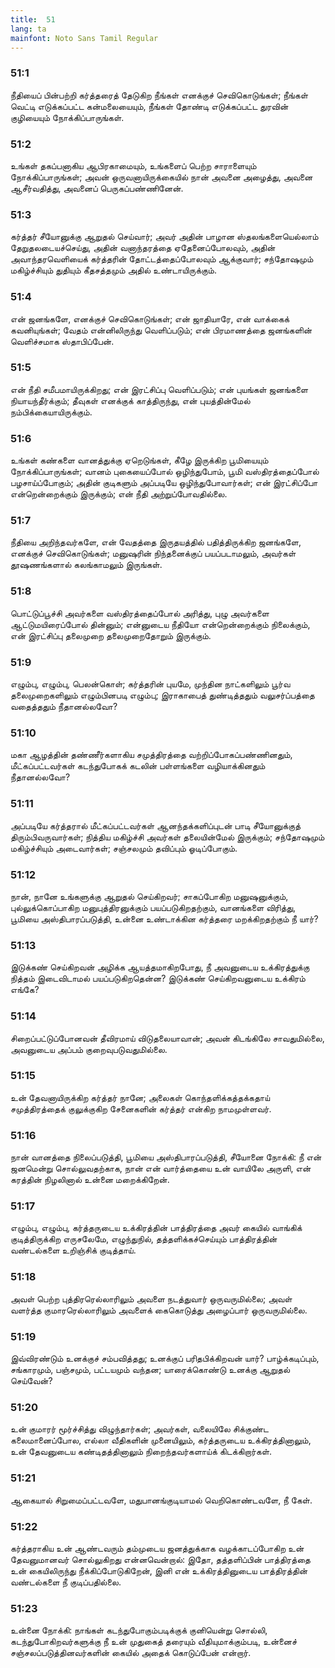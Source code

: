 ```yaml
---
title:  51
lang: ta
mainfont: Noto Sans Tamil Regular
---
```


###  51:1

நீதியைப் பின்பற்றி கர்த்தரைத் தேடுகிற நீங்கள் எனக்குச் செவிகொடுங்கள்; நீங்கள் வெட்டி எடுக்கப்பட்ட கன்மலையையும், நீங்கள் தோண்டி எடுக்கப்பட்ட துரவின் குழியையும் நோக்கிப்பாருங்கள்.

###  51:2

உங்கள் தகப்பனாகிய ஆபிரகாமையும், உங்களைப் பெற்ற சாராளையும் நோக்கிப்பாருங்கள்; அவன் ஒருவனாயிருக்கையில் நான் அவனை அழைத்து, அவனை ஆசீர்வதித்து, அவனைப் பெருகப்பண்ணினேன்.

###  51:3

கர்த்தர் சீயோனுக்கு ஆறுதல் செய்வார்; அவர் அதின் பாழான ஸ்தலங்களையெல்லாம் தேறுதலடையச்செய்து, அதின் வனாந்தரத்தை ஏதேனைப்போலவும், அதின் அவாந்தரவெளியைக் கர்த்தரின் தோட்டத்தைப்போலவும் ஆக்குவார்; சந்தோஷமும் மகிழ்ச்சியும் துதியும் கீதசத்தமும் அதில் உண்டாயிருக்கும்.

###  51:4

என் ஜனங்களே, எனக்குச் செவிகொடுங்கள்; என் ஜாதியாரே, என் வாக்கைக் கவனியுங்கள்; வேதம் என்னிலிருந்து வெளிப்படும்; என் பிரமாணத்தை ஜனங்களின் வெளிச்சமாக ஸ்தாபிப்பேன்.

###  51:5

என் நீதி சமீபமாயிருக்கிறது; என் இரட்சிப்பு வெளிப்படும்; என் புயங்கள் ஜனங்களை நியாயந்தீர்க்கும்; தீவுகள் எனக்குக் காத்திருந்து, என் புயத்தின்மேல் நம்பிக்கையாயிருக்கும்.

###  51:6

உங்கள் கண்களை வானத்துக்கு ஏறெடுங்கள், கீழே இருக்கிற பூமியையும் நோக்கிப்பாருங்கள்; வானம் புகையைப்போல் ஒழிந்துபோம், பூமி வஸ்திரத்தைப்போல் பழசாய்ப்போகும்; அதின் குடிகளும் அப்படியே ஒழிந்துபோவார்கள்; என் இரட்சிப்போ என்றென்றைக்கும் இருக்கும்; என் நீதி அற்றுப்போவதில்லை.

###  51:7

நீதியை அறிந்தவர்களே, என் வேதத்தை இருதயத்தில் பதித்திருக்கிற ஜனங்களே, எனக்குச் செவிகொடுங்கள்; மனுஷரின் நிந்தனைக்குப் பயப்படாமலும், அவர்கள் தூஷணங்களால் கலங்காமலும் இருங்கள்.

###  51:8

பொட்டுப்பூச்சி அவர்களை வஸ்திரத்தைப்போல் அரித்து, புழு அவர்களை ஆட்டுமயிரைப்போல் தின்னும்; என்னுடைய நீதியோ என்றென்றைக்கும் நிலைக்கும், என் இரட்சிப்பு தலைமுறை தலைமுறைதோறும் இருக்கும்.

###  51:9

எழும்பு, எழும்பு, பெலன்கொள்; கர்த்தரின் புயமே, முந்தின நாட்களிலும் பூர்வ தலைமுறைகளிலும் எழும்பினபடி எழும்பு; இராகாபைத் துண்டித்ததும் வலுசர்ப்பத்தை வதைத்ததும் நீதானல்லவோ?

###  51:10

மகா ஆழத்தின் தண்ணீர்களாகிய சமுத்திரத்தை வற்றிப்போகப்பண்ணினதும், மீட்கப்பட்டவர்கள் கடந்துபோகக் கடலின் பள்ளங்களை வழியாக்கினதும் நீதானல்லவோ?

###  51:11

அப்படியே கர்த்தரால் மீட்கப்பட்டவர்கள் ஆனந்தக்களிப்புடன் பாடி சீயோனுக்குத் திரும்பிவருவார்கள்; நித்திய மகிழ்ச்சி அவர்கள் தலையின்மேல் இருக்கும்; சந்தோஷமும் மகிழ்ச்சியும் அடைவார்கள்; சஞ்சலமும் தவிப்பும் ஓடிப்போகும்.

###  51:12

நான், நானே உங்களுக்கு ஆறுதல் செய்கிறவர்; சாகப்போகிற மனுஷனுக்கும், புல்லுக்கொப்பாகிற மனுபுத்திரனுக்கும் பயப்படுகிறதற்கும், வானங்களை விரித்து, பூமியை அஸ்திபாரப்படுத்தி, உன்னை உண்டாக்கின கர்த்தரை மறக்கிறதற்கும் நீ யார்?

###  51:13

இடுக்கண் செய்கிறவன் அழிக்க ஆயத்தமாகிறபோது, நீ அவனுடைய உக்கிரத்துக்கு நித்தம் இடைவிடாமல் பயப்படுகிறதென்ன? இடுக்கண் செய்கிறவனுடைய உக்கிரம் எங்கே?

###  51:14

சிறைப்பட்டுப்போனவன் தீவிரமாய் விடுதலையாவான்; அவன் கிடங்கிலே சாவதுமில்லை, அவனுடைய அப்பம் குறைவுபடுவதுமில்லை.

###  51:15

உன் தேவனாயிருக்கிற கர்த்தர் நானே; அலைகள் கொந்தளிக்கத்தக்கதாய் சமுத்திரத்தைக் குலுக்குகிற சேனைகளின் கர்த்தர் என்கிற நாமமுள்ளவர்.

###  51:16

நான் வானத்தை நிலைப்படுத்தி, பூமியை அஸ்திபாரப்படுத்தி, சீயோனை நோக்கி: நீ என் ஜனமென்று சொல்லுவதற்காக, நான் என் வார்த்தையை உன் வாயிலே அருளி, என் கரத்தின் நிழலினால் உன்னை மறைக்கிறேன்.

###  51:17

எழும்பு, எழும்பு, கர்த்தருடைய உக்கிரத்தின் பாத்திரத்தை அவர் கையில் வாங்கிக் குடித்திருக்கிற எருசலேமே, எழுந்துநில், தத்தளிக்கச்செய்யும் பாத்திரத்தின் வண்டல்களை உறிஞ்சிக் குடித்தாய்.

###  51:18

அவள் பெற்ற புத்திரரெல்லாரிலும் அவளை நடத்துவார் ஒருவருமில்லை; அவள் வளர்த்த குமாரரெல்லாரிலும் அவளைக் கைகொடுத்து அழைப்பார் ஒருவருமில்லை.

###  51:19

இவ்விரண்டும் உனக்குச் சம்பவித்தது; உனக்குப் பரிதபிக்கிறவன் யார்? பாழ்க்கடிப்பும், சங்காரமும், பஞ்சமும், பட்டயமும் வந்தன; யாரைக்கொண்டு உனக்கு ஆறுதல் செய்வேன்?

###  51:20

உன் குமாரர் மூர்ச்சித்து விழுந்தார்கள்; அவர்கள், வலையிலே சிக்குண்ட கலைமானைப்போல, எல்லா வீதிகளின் முனையிலும், கர்த்தருடைய உக்கிரத்தினாலும், உன் தேவனுடைய கண்டிதத்தினாலும் நிறைந்தவர்களாய்க் கிடக்கிறார்கள்.

###  51:21

ஆகையால் சிறுமைப்பட்டவளே, மதுபானங்குடியாமல் வெறிகொண்டவளே, நீ கேள்.

###  51:22

கர்த்தராகிய உன் ஆண்டவரும் தம்முடைய ஜனத்துக்காக வழக்காடப்போகிற உன் தேவனுமானவர் சொல்லுகிறது என்னவென்றால்: இதோ, தத்தளிப்பின் பாத்திரத்தை உன் கையிலிருந்து நீக்கிப்போடுகிறேன், இனி என் உக்கிரத்தினுடைய பாத்திரத்தின் வண்டல்களை நீ குடிப்பதில்லை.

###  51:23

உன்னை நோக்கி: நாங்கள் கடந்துபோகும்படிக்குக் குனியென்று சொல்லி, கடந்துபோகிறவர்களுக்கு நீ உன் முதுகைத் தரையும் வீதியுமாக்கும்படி, உன்னைச் சஞ்சலப்படுத்தினவர்களின் கையில் அதைக் கொடுப்பேன் என்றார்.

